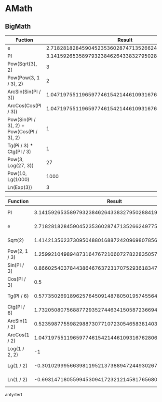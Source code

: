 # AMath
## BigMath

Fuction | Result
--- | ---
e | 2.7182818284590452353602874713526624977572470936999<br>
PI | 3.1415926535897932384626433832795028841971693993751<br>
Pow(Sqrt(3), 2) | 3<br>
Pow(Pow(3, 1 / 3), 2) | 2<br>
ArcSin(Sin(PI / 3)) | 1.047197551196597746154214461093167628065723133125<br>
ArcCos(Cos(PI / 3)) | 1.047197551196597746154214461093167628065723133125<br>
Pow(Sin(PI / 3), 2) + Pow(Cos(PI / 3), 2) | 1<br>
Tg(Pi / 3) * Ctg(PI / 3) | 1<br>
Pow(3, Log(27, 3)) | 27<br>
Pow(10, Lg(1000) | 1000<br>
Ln(Exp(3)) | 3<br>

Function | Result | Time
--- | --- | ---
PI | 3.1415926535897932384626433832795028841971693993751 | 0,16249 ms<br>
e | 2.7182818284590452353602874713526624977572470936999 | 0,37822 ms<br>
Sqrt(2) | 1.4142135623730950488016887242096980785696718753769 | 0,00484 ms<br>
Pow(2, 1 / 3) | 1.2599210498948731647672106072782283505702514647015 | 1,66069 ms<br>
Sin(PI / 3) | 0.8660254037844386467637231707529361834714026269051 | 0,73073 ms<br>
Cos(PI / 3) | 0.5 | 0,83349 ms<br>
Tg(PI / 6) | 0.5773502691896257645091487805019574556476017512701 | 1,53578 ms<br>
Ctg(PI / 6) | 1.7320508075688772935274463415058723669428052538103 | 1,53415 ms<br>
ArcSin(1 / 2) | 0.5235987755982988730771072305465838140328615665625 | 2,73382 ms<br>
ArcCos(1 / 2) | 1.047197551196597746154214461093167628065723133125 | 2,82029 ms<br>
Log(1 / 2, 2) | -1 | 2,17693 ms<br>
Lg(1 / 2) | -0.3010299956639811952137388947244930267681898814621 | 2,67991 ms<br>
Ln(1 / 2) | -0.6931471805599453094172321214581765680755001343602 | 1,05463 ms<br>

antyrtert
